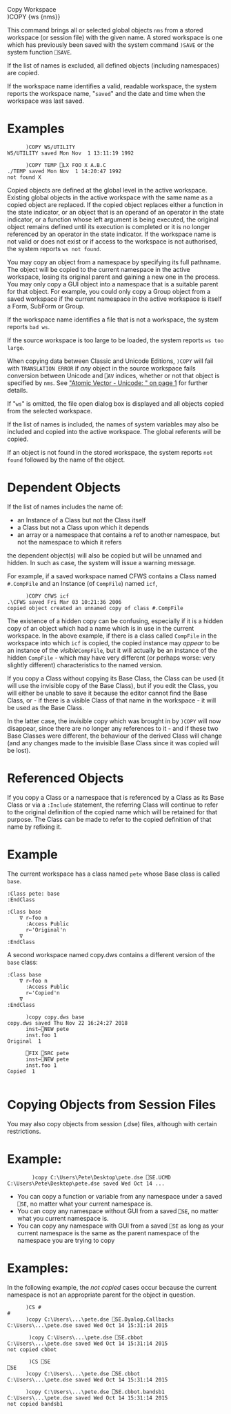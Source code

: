 <div class="heading">
  <div class="name">Copy Workspace</div>
  <div class="command">)COPY {ws {nms}}</div>
</div>

This command brings all or selected global objects `nms` from a stored workspace (or session file) with the given name.  A stored workspace is one which has previously been saved with the system command `)SAVE` or the system function `⎕SAVE`.

If the list of names is excluded, all defined objects (including namespaces) are copied.

If the workspace name identifies a valid, readable workspace, the system reports the workspace name, "`saved`" and the date and time when the workspace was last saved.

# Examples
```apl
      )COPY WS/UTILITY
WS/UTILITY saved Mon Nov  1 13:11:19 1992
 
      )COPY TEMP ⎕LX FOO X A.B.C
./TEMP saved Mon Nov  1 14:20:47 1992
not found X
```

Copied objects are defined at the global level in the active workspace.  Existing global objects in the active workspace with the same name as a copied object are replaced.  If the copied object replaces either a function in the state indicator, or an object that is an operand of an operator in the state indicator, or a function whose left argument is being executed, the original object remains defined until its execution is completed or it is no longer referenced by an operator in the state indicator.  If the workspace name is not valid or does not exist or if access to the workspace is not authorised, the system reports `ws not found`.

You may copy an object from a namespace by specifying its full pathname.  The object will be copied to the current namespace in the active workspace, losing its original parent and gaining a new one in the process.  You may only copy a GUI object into a namespace that is a suitable parent for that object.  For example, you could only copy a Group object from a saved workspace if the current namespace in the active workspace is itself a Form, SubForm or Group.

If the workspace name identifies a file that is not a workspace, the system reports `bad ws`.

If the source workspace is too large to be loaded, the system reports `ws too large`.

When copying data between Classic and Unicode Editions, `)COPY` will fail with `TRANSLATION ERROR` if *any* object in the source workspace fails conversion between Unicode and `⎕AV` indices, whether or not that object is specified by `nms`. See ["Atomic Vector - Unicode: " on page 1](/system-functions/avu.md#AtomicVectorUnicode:) for further details.

If "`ws`" is omitted, the file open dialog box is displayed and all objects copied from the selected workspace.

If the list of names is included, the names of system variables may also be included and copied into the active workspace.  The global referents will be copied.

If an object is not found in the stored workspace, the system reports `not found` followed by the name of the object.

# Dependent Objects

If the list of names includes the name of:

- an Instance of a Class but not the Class itself
- a Class but not a Class upon which it depends
- an array or a namespace that contains a ref to another namespace, but not the namespace to which it refers

the dependent object(s) will also be copied but will be unnamed and hidden. In such as case, the system will issue a warning message.

For example, if a saved workspace named CFWS contains a Class named `#.CompFile` and an Instance (of `CompFile`) named `icf`,
```apl
      )COPY CFWS icf
.\CFWS saved Fri Mar 03 10:21:36 2006
copied object created an unnamed copy of class #.CompFile
```

The existence of a hidden copy can be confusing, especially if it is a hidden copy of an object which had a name which is in use in the current workspace. In the above example, if there is a class called `CompFile` in the workspace into which `icf` is copied, the copied instance may *appear* to be an instance of the *visible*`CompFile`, but it will actually be an instance of the hidden `CompFile` - which may have very different (or perhaps worse: very slightly different) characteristics to the named version.

If you copy a Class without copying its Base Class, the Class can be used (it will use the invisible copy of the Base Class), but if you edit the Class, you will either be unable to save it because the editor cannot find the Base Class, or - if there is a visible Class of that name in the workspace - it will be used as the Base Class.

In the latter case, the invisible copy which was brought in by `)COPY` will now disappear, since there are no longer any references to it - and if these two Base Classes were different, the behaviour of the derived Class will change (and any changes made to the invisible Base Class since it was copied will be lost).

# Referenced Objects

If you copy a Class or a namespace that is referenced by a Class as its Base Class or via a `:Include` statement, the referring Class will continue to refer to the original definition of the copied name which will be retained for that purpose. The Class can be made to refer to the copied definition of that name by refixing it.

# Example

The current workspace has a class named `pete` whose Base class is called `base`.
```apl
:Class pete: base
:EndClass

:Class base
    ∇ r←foo n
      :Access Public
      r←'Original'n
    ∇
:EndClass

```

A second workspace named copy.dws contains a different version of the `base` class:
```apl
:Class base
    ∇ r←foo n
      :Access Public
      r←'Copied'n
    ∇
:EndClass

      )copy copy.dws base
copy.dws saved Thu Nov 22 16:24:27 2018
      inst←⎕NEW pete
      inst.foo 1
Original  1

      ⎕FIX ⎕SRC pete
      inst←⎕NEW pete
      inst.foo 1
Copied  1
    

```

# Copying Objects from Session Files

You may also copy objects from session (.dse) files, although with certain restrictions.

# Example:
```apl
        )copy C:\Users\Pete\Desktop\pete.dse ⎕SE.UCMD
C:\Users\Pete\Desktop\pete.dse saved Wed Oct 14 ...

```

- You can copy a function or variable from any namespace under a saved `⎕SE`, no matter what your current namespace is.
- You can copy any namespace without GUI from a saved `⎕SE`, no matter what you current namespace is.
- You can copy any namespace with GUI from a saved `⎕SE` as long as your current namespace is the same as the parent namespace of the namespace you are trying to copy
# Examples:

In the following example, the *not copied* cases occur because the current namespace is not an appropriate parent for the object in question.
```apl
      )CS #
#
      )copy C:\Users\...\pete.dse ⎕SE.Dyalog.Callbacks
C:\Users\...\pete.dse saved Wed Oct 14 15:31:14 2015

```
```apl
       )copy C:\Users\...\pete.dse ⎕SE.cbbot
C:\Users\...\pete.dse saved Wed Oct 14 15:31:14 2015
not copied cbbot

```
```apl
       )CS ⎕SE
⎕SE
      )copy C:\Users\...\pete.dse ⎕SE.cbbot
C:\Users\...\pete.dse saved Wed Oct 14 15:31:14 2015
      
      )copy C:\Users\...\pete.dse ⎕SE.cbbot.bandsb1
C:\Users\...\pete.dse saved Wed Oct 14 15:31:14 2015
not copied bandsb1

```
